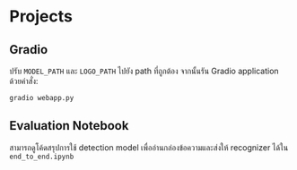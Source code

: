 # Projects

## Gradio

ปรับ `MODEL_PATH` และ `LOGO_PATH` ไปยัง path ที่ถูกต้อง จากนั้นรัน Gradio application ด้วยคำสั่ง:

``` sh
gradio webapp.py
```

## Evaluation Notebook

สามารถดูโค้ดสรุปการใช้ detection model เพื่ออ่านกล่องข้อความและส่งให้ recognizer ได้ใน `end_to_end.ipynb`
